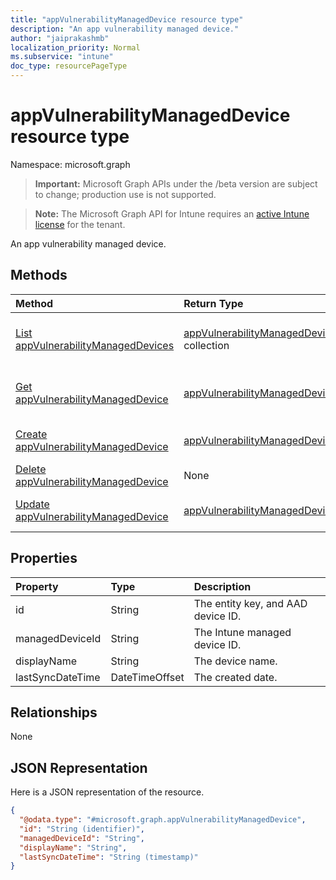 ```yaml
---
title: "appVulnerabilityManagedDevice resource type"
description: "An app vulnerability managed device."
author: "jaiprakashmb"
localization_priority: Normal
ms.subservice: "intune"
doc_type: resourcePageType
---
```


# appVulnerabilityManagedDevice resource type

Namespace: microsoft.graph

> **Important:** Microsoft Graph APIs under the /beta version are subject to change; production use is not supported.

> **Note:** The Microsoft Graph API for Intune requires an [active Intune license](https://go.microsoft.com/fwlink/?linkid=839381) for the tenant.

An app vulnerability managed device.

## Methods
|Method|Return Type|Description|
|:---|:---|:---|
|[List appVulnerabilityManagedDevices](../api/intune-partnerintegration-appvulnerabilitymanageddevice-list.md)|[appVulnerabilityManagedDevice](../resources/intune-partnerintegration-appvulnerabilitymanageddevice.md) collection|List properties and relationships of the [appVulnerabilityManagedDevice](../resources/intune-partnerintegration-appvulnerabilitymanageddevice.md) objects.|
|[Get appVulnerabilityManagedDevice](../api/intune-partnerintegration-appvulnerabilitymanageddevice-get.md)|[appVulnerabilityManagedDevice](../resources/intune-partnerintegration-appvulnerabilitymanageddevice.md)|Read properties and relationships of the [appVulnerabilityManagedDevice](../resources/intune-partnerintegration-appvulnerabilitymanageddevice.md) object.|
|[Create appVulnerabilityManagedDevice](../api/intune-partnerintegration-appvulnerabilitymanageddevice-create.md)|[appVulnerabilityManagedDevice](../resources/intune-partnerintegration-appvulnerabilitymanageddevice.md)|Create a new [appVulnerabilityManagedDevice](../resources/intune-partnerintegration-appvulnerabilitymanageddevice.md) object.|
|[Delete appVulnerabilityManagedDevice](../api/intune-partnerintegration-appvulnerabilitymanageddevice-delete.md)|None|Deletes a [appVulnerabilityManagedDevice](../resources/intune-partnerintegration-appvulnerabilitymanageddevice.md).|
|[Update appVulnerabilityManagedDevice](../api/intune-partnerintegration-appvulnerabilitymanageddevice-update.md)|[appVulnerabilityManagedDevice](../resources/intune-partnerintegration-appvulnerabilitymanageddevice.md)|Update the properties of a [appVulnerabilityManagedDevice](../resources/intune-partnerintegration-appvulnerabilitymanageddevice.md) object.|

## Properties
|Property|Type|Description|
|:---|:---|:---|
|id|String|The entity key, and AAD device ID.|
|managedDeviceId|String|The Intune managed device ID.|
|displayName|String|The device name.|
|lastSyncDateTime|DateTimeOffset|The created date.|

## Relationships
None

## JSON Representation
Here is a JSON representation of the resource.
<!-- {
  "blockType": "resource",
  "keyProperty": "id",
  "@odata.type": "microsoft.graph.appVulnerabilityManagedDevice"
}
-->
``` json
{
  "@odata.type": "#microsoft.graph.appVulnerabilityManagedDevice",
  "id": "String (identifier)",
  "managedDeviceId": "String",
  "displayName": "String",
  "lastSyncDateTime": "String (timestamp)"
}
```